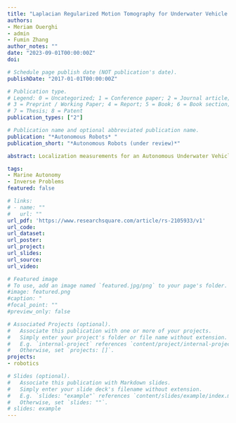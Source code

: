 ```yaml
---
title: "Laplacian Regularized Motion Tomography for Underwater Vehicle Flow Mapping with Sporadic Localization Measurements"
authors:
- Meriam Ouerghi
- admin
- Fumin Zhang
author_notes: ""
date: "2023-09-01T00:00:00Z"
doi: 

# Schedule page publish date (NOT publication's date).
publishDate: "2017-01-01T00:00:00Z"

# Publication type.
# Legend: 0 = Uncategorized; 1 = Conference paper; 2 = Journal article;
# 3 = Preprint / Working Paper; 4 = Report; 5 = Book; 6 = Book section;
# 7 = Thesis; 8 = Patent
publication_types: ["2"]

# Publication name and optional abbreviated publication name.
publication: "*Autonomous Robots* "
publication_short: "*Autonomous Robots (under review)*"

abstract: Localization measurements for an Autonomous Underwater Vehicle (AUV) are often difficult to obtain. In many cases, localization measurements are only available sporadically after the AUV comes to the sea surface. Since the motion of AUVs is often affected by unknown underwater flow fields, the sporadic localization measurements carry information of the underwater flow field. Motion tomography (MT) algorithms have been developed to compute a underwater flow map based on the sporadic localization measurements.  This paper extends MT by introducing Laplacian regularization in to the problem formulation and the MT algorithm.   Laplacian regularization enforces smoothness in the spatial distribution of the underwater flow field. The resulted Laplacian regularized motion tomography (RMT) algorithm converges to achieve a finite error bounded. The performance of the RMT and other variants of MT are compared through the method of data resolution analysis. The improved performance of RMT is confirmed by experimental data collected from underwater glider ocean sensing experiments. 

tags:
- Marine Autonomy
- Inverse Problems
featured: false

# links:
# - name: ""
#   url: ""
url_pdf: 'https://www.researchsquare.com/article/rs-2105933/v1'
url_code: 
url_dataset:
url_poster: 
url_project: 
url_slides: 
url_source: 
url_video: 

# Featured image
# To use, add an image named `featured.jpg/png` to your page's folder. 
#image: featured.png
#caption: "
#focal_point: ""
#preview_only: false

# Associated Projects (optional).
#   Associate this publication with one or more of your projects.
#   Simply enter your project's folder or file name without extension.
#   E.g. `internal-project` references `content/project/internal-project/index.md`.
#   Otherwise, set `projects: []`.
projects: 
- robotics

# Slides (optional).
#   Associate this publication with Markdown slides.
#   Simply enter your slide deck's filename without extension.
#   E.g. `slides: "example"` references `content/slides/example/index.md`.
#   Otherwise, set `slides: ""`.
# slides: example
---
```

